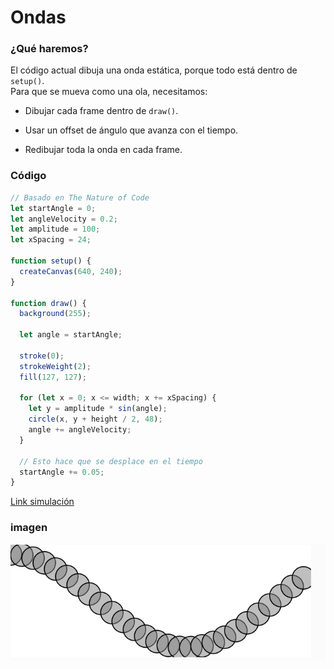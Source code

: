 # Ondas
### ¿Qué haremos?

El código actual dibuja una onda estática, porque todo está dentro de `setup()`.  
Para que se mueva como una ola, necesitamos:

-   Dibujar cada frame dentro de `draw()`.
    
-   Usar un offset de ángulo que avanza con el tiempo.
    
-   Redibujar toda la onda en cada frame.


### Código

```js
// Basado en The Nature of Code
let startAngle = 0;
let angleVelocity = 0.2;
let amplitude = 100;
let xSpacing = 24;

function setup() {
  createCanvas(640, 240);
}

function draw() {
  background(255);

  let angle = startAngle;

  stroke(0);
  strokeWeight(2);
  fill(127, 127);

  for (let x = 0; x <= width; x += xSpacing) {
    let y = amplitude * sin(angle);
    circle(x, y + height / 2, 48);
    angle += angleVelocity;
  }

  // Esto hace que se desplace en el tiempo
  startAngle += 0.05;
}

```
[Link simulación](https://editor.p5js.org/tiago123fk/sketches/2up-MyBCt)

### imagen
![Resultado del codigo modificado](../../../../assets/Ondaola.png)

